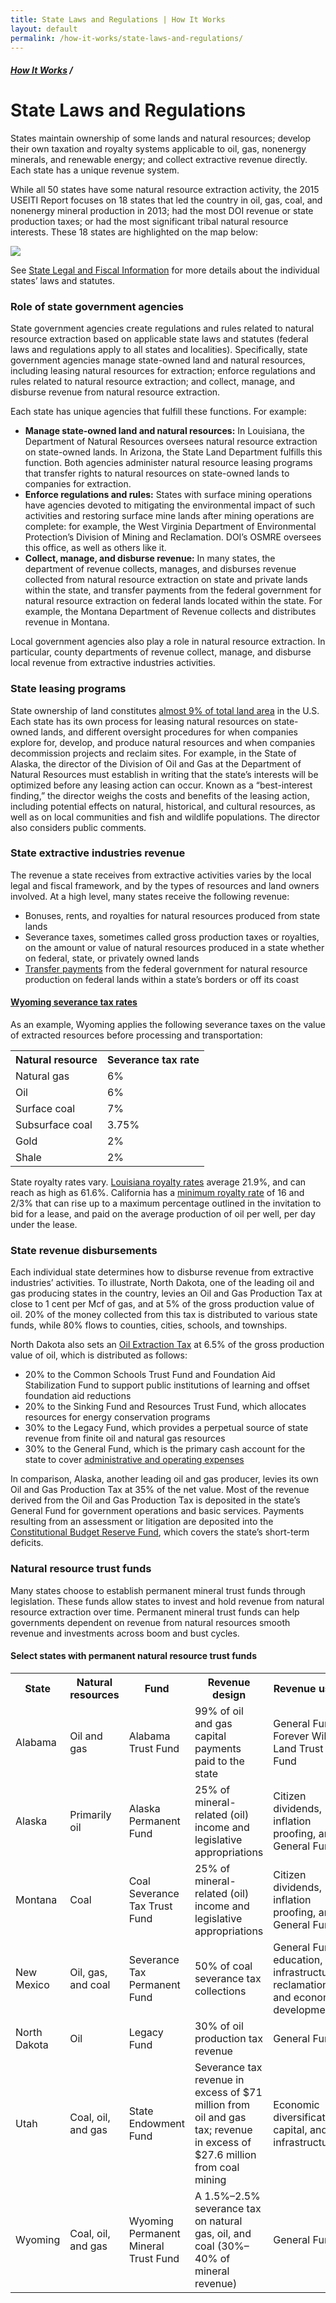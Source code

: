 ```yaml
---
title: State Laws and Regulations | How It Works
layout: default
permalink: /how-it-works/state-laws-and-regulations/
---
```


<div class="container-outer container-padded">

  <h5><a href="{{site.baseurl}}{{site.permalink}}">How It Works</a> /</h5>
  <h1>State Laws and Regulations</h1>

  <p>States maintain ownership of some lands and natural resources; develop their own taxation and royalty systems applicable to oil, gas, nonenergy minerals, and renewable energy; and collect extractive revenue directly. Each state has a unique revenue system.</p>

  <p>While all 50 states have some natural resource extraction activity, the 2015 USEITI Report focuses on 18 states that led the country in oil, gas, coal, and nonenergy mineral production in 2013; had the most DOI revenue or state production taxes; or had the most significant tribal natural resource interests. These 18 states are highlighted on the map below:</p>

  <img src="{{site.baseurl}}/img/placeholders/map.png">

  <p>See <a href="{{site.baseurl}}/how-it-works/state-legal-fiscal-info/">State Legal and Fiscal Information</a> for more details about the individual states’ laws and statutes.</p>

  <h3>Role of state government agencies</h3>

  <p>State government agencies create regulations and rules related to natural resource extraction based on applicable state laws and statutes (federal laws and regulations apply to all states and localities). Specifically, state government agencies manage state-owned land and natural resources, including leasing natural resources for extraction; enforce regulations and rules related to natural resource extraction; and collect, manage, and disburse revenue from natural resource extraction.</p>

  <p>Each state has unique agencies that fulfill these functions. For example:</p>

  <ul class="list-bullet">
	  <li><strong>Manage state-owned land and natural resources:</strong> In Louisiana, the Department of Natural Resources oversees natural resource extraction on state-owned lands. In Arizona, the State Land Department fulfills this function. Both agencies administer natural resource leasing programs that transfer rights to natural resources on state-owned lands to companies for extraction.</li>
	  <li><strong>Enforce regulations and rules:</strong> States with surface mining operations have agencies devoted to mitigating the environmental impact of such activities and restoring surface mine lands after mining operations are complete: for example, the West Virginia Department of Environmental Protection’s Division of Mining and Reclamation. DOI’s OSMRE oversees this office, as well as others like it.</li>
	  <li><strong>Collect, manage, and disburse revenue:</strong> In many states, the department of revenue collects, manages, and disburses revenue collected from natural resource extraction on state and private lands within the state, and transfer payments from the federal government for natural resource extraction on federal lands located within the state. For example, the Montana Department of Revenue collects and distributes revenue in Montana.</li>
  </ul>

  <p>Local government agencies also play a role in natural resource extraction. In particular, county departments of revenue collect, manage, and disburse local revenue from extractive industries activities.</p>

  <h3>State leasing programs</h3>

  <p>State ownership of land constitutes <a href="http://www.nrcm.org/documents/publiclandownership.pdf">almost 9% of total land area</a> in the U.S. Each state has its own process for leasing natural resources on state-owned lands, and different oversight procedures for when companies explore for, develop, and produce natural resources and when companies decommission projects and reclaim sites. For example, in the State of Alaska, the director of the Division of Oil and Gas at the Department of Natural Resources must establish in writing that the state’s interests will be optimized before any leasing action can occur. Known as a “best-interest finding,” the director weighs the costs and benefits of the leasing action, including potential effects on natural, historical, and cultural resources, as well as on local communities and fish and wildlife populations. The director also considers public comments.</p>

  <h3>State extractive industries revenue</h3>

  <p>The revenue a state receives from extractive activities varies by the local legal and fiscal framework, and by the types of resources and land owners involved. At a high level, many states receive the following revenue:</p>

  <ul class="list-bullet">
	  <li>Bonuses, rents, and royalties for natural resources produced from state lands</li>
	  <li>Severance taxes, sometimes called gross production taxes or royalties, on the amount or value of natural resources produced in a state whether on federal, state, or privately owned lands</li>
	  <li><a href="http://www.onrr.gov/about/pdfdocs/20131119.pdf">Transfer payments</a> from the federal government for natural resource production on federal lands within a state’s borders or off its coast</li>
  </ul>

  <h4><a href="http://revenue.wyo.gov/mineral-tax-division/severance-tax-filing-information">Wyoming severance tax rates</a></h4>

  <p>As an example, Wyoming applies the following severance taxes on the value of extracted resources before processing and transportation:</p>

  <table>
    <tr>
      <th>Natural resource</th>
      <th>Severance tax rate</th>
    </tr>
    <tr>
      <td>Natural gas</td>
      <td>6%</td>
    </tr>
    <tr>
      <td>Oil</td>
      <td>6%</td>
    </tr>
    <tr>
      <td>Surface coal</td>
      <td>7%</td>
    </tr>
    <tr>
      <td>Subsurface coal</td>
      <td>3.75%</td>
    </tr>
    <tr>
      <td>Gold</td>
      <td>2%</td>
    </tr>
    <tr>
      <td>Shale</td>
      <td>2%</td>
    </tr>
  </table>

  <p>State royalty rates vary. <a href="http://app1.lla.state.la.us/PublicReports.nsf/DB918AD8E33411F286257B490074B82A/$FILE/00031C97.pdf">Louisiana royalty rates</a> average 21.9%, and can reach as high as 61.6%. California has a <a href="http://www.leginfo.ca.gov/cgi-bin/displaycode?section=prc&group=06001-07000&file=6826-6836">minimum royalty rate</a> of 16 and 2/3% that can rise up to a maximum percentage outlined in the invitation to bid for a lease, and paid on the average production of oil per well, per day under the lease.</p>

  <h3>State revenue disbursements</h3>

  <p>Each individual state determines how to disburse revenue from extractive industries’ activities. To illustrate, North Dakota, one of the leading oil and gas producing states in the country, levies an Oil and Gas Production Tax at close to 1 cent per Mcf of gas, and at 5% of the gross production value of oil. 20% of the money collected from this tax is distributed to various state funds, while 80% flows to counties, cities, schools, and townships.</p>

  <p>North Dakota also sets an <a href="http://www.nd.gov/tax/misc/faq/oilgas/">Oil Extraction Tax</a> at 6.5% of the gross production value of oil, which is distributed as follows:</p>

  <ul class="list-bullet">
	  <li>20% to the Common Schools Trust Fund and Foundation Aid Stabilization Fund to support public institutions of learning and offset foundation aid reductions</li>
	  <li>20% to the Sinking Fund and Resources Trust Fund, which allocates resources for energy conservation programs</li>
	  <li>30% to the Legacy Fund, which provides a perpetual source of state revenue from finite oil and natural gas resources</li>
	  <li>30% to the General Fund, which is the primary cash account for the state to cover <a href="http://www.ncsl.org/research/energy/state-revenues-and-the-natural-gas-boom.aspx">administrative and operating expenses</a></li>
  </ul>

  <p>In comparison, Alaska, another leading oil and gas producer, levies its own Oil and Gas Production Tax at 35% of the net value. Most of the revenue derived from the Oil and Gas Production Tax is deposited in the state’s General Fund for government operations and basic services. Payments resulting from an assessment or litigation are deposited into the <a href="http://www.tax.alaska.gov/programs/documentviewer/viewer.aspx?1139r">Constitutional Budget Reserve Fund</a>, which covers the state’s short-term deficits.</p>

  <h3>Natural resource trust funds</h3>

  <p>Many states choose to establish permanent mineral trust funds through legislation. These funds allow states to invest and hold revenue from natural resource extraction over time. Permanent mineral trust funds can help governments dependent on revenue from natural resources smooth revenue and investments across boom and bust cycles.</p>

  <h4>Select states with permanent natural resource trust funds</h4>

  <table>
    <tr>
      <th>State</th>
      <th>Natural resources</th>
      <th>Fund</th>
      <th>Revenue design</th>
      <th>Revenue uses</th>
    </tr>
    <tr>
      <td>Alabama</td>
      <td>Oil and gas</td>
      <td>Alabama Trust Fund</td>
      <td>99% of oil and gas capital payments paid to the state</td>
	  <td>General Fund, Forever Wild Land Trust Fund</td>
    </tr>
    <tr>
      <td>Alaska</td>
      <td>Primarily oil</td>
      <td>Alaska Permanent Fund</td>
      <td>25% of mineral-related (oil) income and legislative appropriations</td>
	  <td>Citizen dividends, inflation proofing, and General Fund</td>
    </tr>
    <tr>
      <td>Montana</td>
      <td>Coal</td>
      <td>Coal Severance Tax Trust Fund</td>
      <td>25% of mineral-related (oil) income and legislative appropriations</td>
	  <td>Citizen dividends, inflation proofing, and General Fund</td>
    </tr>
    <tr>
      <td>New Mexico</td>
      <td>Oil, gas, and coal</td>
      <td>Severance Tax Permanent Fund</td>
      <td>50% of coal severance tax collections</td>
	  <td>General Fund, education, infrastructure, reclamation, and economic development</td>
    </tr>
    <tr>
      <td>North Dakota</td>
      <td>Oil</td>
      <td>Legacy Fund</td>
      <td>30% of oil production tax revenue</td>
	  <td>General Fund</td>
    </tr>
    <tr>
      <td>Utah</td>
      <td>Coal, oil, and gas</td>
      <td>State Endowment Fund</td>
      <td>Severance tax revenue in excess of $71 million from oil and gas tax; revenue in excess of $27.6 million from coal mining</td>
	  <td>Economic diversification, capital, and infrastructure</td>
    </tr>
    <tr>
      <td>Wyoming</td>
      <td>Coal, oil, and gas</td>
      <td>Wyoming Permanent Mineral Trust Fund</td>
      <td>A 1.5%–2.5% severance tax on natural gas, oil, and coal (30%–40% of mineral revenue)</td>
	  <td>General Fund</td>
    </tr>
</table>

</div>
